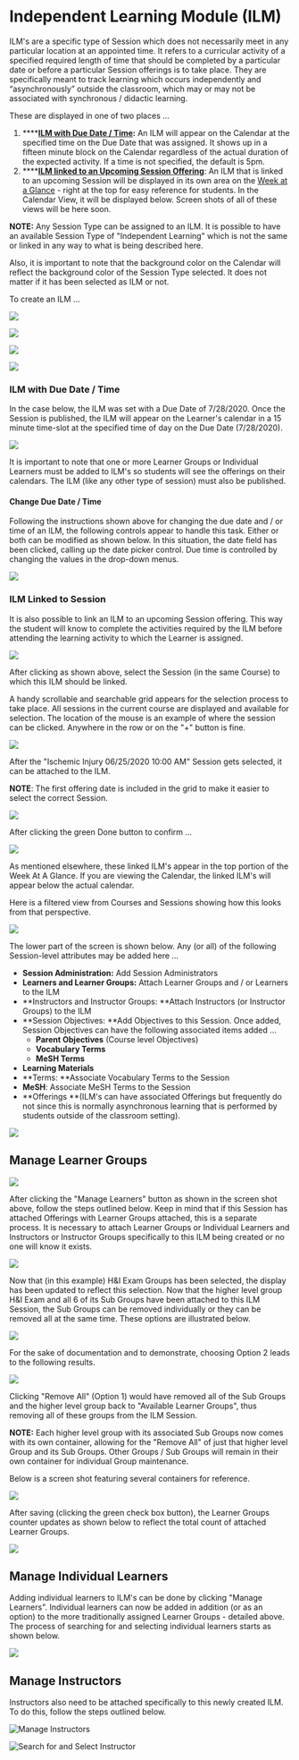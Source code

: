 # Independent Learning Module (ILM)

ILM's are a specific type of Session which does not necessarily meet in any particular location at an appointed time. It refers to a curricular activity of a specified required length of time that should be completed by a particular date or before a particular Session offerings is to take place. They are specifically meant to track learning which occurs independently and “asynchronously” outside the classroom, which may or may not be associated with synchronous / didactic learning. 

These are displayed in one of two places ...

1. ****[**ILM with Due Date / Time**](https://iliosproject.gitbook.io/ilios-user-guide/courses-and-sessions/sessions/independent-learning-module-ilm#ilm-with-due-date-time)**:** An ILM will appear on the Calendar at the specified time on the Due Date that was assigned. It shows up in a fifteen minute block on the Calendar regardless of the actual duration of the expected activity. If a time is not specified, the default is 5pm.
2. ****[**ILM linked to an Upcoming Session Offering**](https://iliosproject.gitbook.io/ilios-user-guide/courses-and-sessions/sessions/independent-learning-module-ilm#ilm-linked-to-session): An ILM that is linked to an upcoming Session will be displayed in its own area on the [Week at a Glance](https://iliosproject.gitbook.io/ilios-user-guide/dashboard/week-at-a-glance) - right at the top for easy reference for students. In the Calendar View, it will be displayed below. Screen shots of all of these views will be here soon.

**NOTE:** Any Session Type can be assigned to an ILM. It is possible to have an available Session Type of "Independent Learning" which is not the same or linked in any way to what is being described here.

Also, it is important to note that the background color on the Calendar will reflect the background color of the Session Type selected. It does not matter if it has been selected as ILM or not.

To create an ILM ...

![](../../.gitbook/assets/fndcrs1.png)

![](../../.gitbook/assets/fndcrs2.png)

![](../../.gitbook/assets/fndcrs3.png)

![](../../.gitbook/assets/fndcrs4.png)

### ILM with Due Date / Time

In the case below, the ILM was set with a Due Date of 7/28/2020. Once the Session is published, the ILM will appear on the Learner's calendar in a 15 minute time-slot at the specified time of day on the Due Date (7/28/2020).

![](../../.gitbook/assets/ilm1.png)

It is important to note that one or more Learner Groups or Individual Learners must be added to ILM's so students will see the offerings on their calendars. The ILM (like any other type of session) must also be published.

#### Change Due Date / Time

Following the instructions shown above for changing the due date and / or time of an ILM, the following controls appear to handle this task. Either or both can be modified as shown below. In this situation, the date field has been clicked, calling up the date picker control. Due time is controlled by changing the values in the drop-down menus.

![](../../.gitbook/assets/due_dt_time.png)

### ILM Linked to Session

It is also possible to link an ILM to an upcoming Session offering. This way the student will know to complete the activities required by the ILM before attending the learning activity to which the Learner is assigned.

![](../../.gitbook/assets/ilm_screen1.png)

After clicking as shown above, select the Session (in the same Course) to which this ILM should be linked.

A handy scrollable and searchable grid appears for the selection process to take place. All sessions in the current course are displayed and available for selection. The location of the mouse is an example of where the session can be clicked. Anywhere in the row or on the "+" button is fine.

![](../../.gitbook/assets/ilm_screen2.png)

After the "Ischemic Injury 06/25/2020 10:00 AM" Session gets selected, it can be attached to the ILM. 

**NOTE**: The first offering date is included in the grid to make it easier to select the correct Session.

![](../../.gitbook/assets/ilm_screen3.png)

After clicking the green Done button to confirm ...

![](../../.gitbook/assets/ilm_screen4.png)

As mentioned elsewhere, these linked ILM's appear in the top portion of the Week At A Glance. If you are viewing the Calendar, the linked ILM's will appear below the actual calendar. 

Here is a filtered view from Courses and Sessions showing how this looks from that perspective.

![](../../.gitbook/assets/ilm_screen5.png)

The lower part of the screen is shown below. Any (or all) of the following Session-level attributes may be added here ...

* **Session Administration:** Add Session Administrators
* **Learners and Learner Groups:** Attach Learner Groups and / or Learners to the ILM
* **Instructors and Instructor Groups: **Attach Instructors (or Instructor Groups) to the ILM
* **Session Objectives: **Add Objectives to this Session. Once added, Session Objectives can have the following associated items added ...
  * **Parent Objectives** (Course level Objectives)
  * **Vocabulary Terms** 
  * **MeSH Terms**
* **Learning Materials**
* **Terms: **Associate Vocabulary Terms to the Session
* **MeSH**: Associate MeSH Terms to the Session
* **Offerings **(ILM's can have associated Offerings but frequently do not since this is normally asynchronous learning that is performed by students outside of the classroom setting).

![](../../.gitbook/assets/ilm_screen6.png)

## Manage Learner Groups

![](../../.gitbook/assets/ilm_indiv1.png)

After clicking the "Manage Learners" button as shown in the screen shot above, follow the steps outlined below. Keep in mind that if this Session has attached Offerings with Learner Groups attached, this is a separate process. It is necessary to attach Learner Groups or Individual Learners and Instructors or Instructor Groups specifically to this ILM being created or no one will know it exists.

![](../../.gitbook/assets/rw_ilm7.png)

Now that (in this example) H\&I Exam Groups has been selected, the display has been updated to reflect this selection. Now that the higher level group H\&I Exam and all 6 of its Sub Groups have been attached to this ILM Session, the Sub Groups can be removed individually or they can be removed all at the same time. These options are illustrated below.

![](../../.gitbook/assets/rw_ilm8.png)

For the sake of documentation and to demonstrate, choosing Option 2 leads to the following results.

![](../../.gitbook/assets/rw_ilm9.png)

Clicking "Remove All" (Option 1) would have removed all of the Sub Groups and the higher level group back to "Available Learner Groups", thus removing all of these groups from the ILM Session.

**NOTE:** Each higher level group with its associated Sub Groups now comes with its own container, allowing for the "Remove All" of just that higher level Group and its Sub Groups. Other Groups / Sub Groups will remain in their own container for individual Group maintenance.

Below is a screen shot featuring several containers for reference.

![](../../.gitbook/assets/rw_ilm10.png)

After saving (clicking the green check box button), the Learner Groups counter updates as shown below to reflect the total count of attached Learner Groups.

![](../../.gitbook/assets/rw_ilm11.png)

## Manage Individual Learners

Adding individual learners to ILM's can be done by clicking "Manage Learners". Individual learners can now be added in addition (or as an option) to the more traditionally assigned Learner Groups - detailed above. The process of searching for and selecting individual learners starts as shown below. 

![](../../.gitbook/assets/sel_lrnrs1.png)

## Manage Instructors

Instructors also need to be attached specifically to this newly created ILM. To do this, follow the steps outlined below.

![Manage Instructors](../../.gitbook/assets/rw_ilm12.png)

![Search for and Select Instructor](../../.gitbook/assets/rw_ilm13.png)



